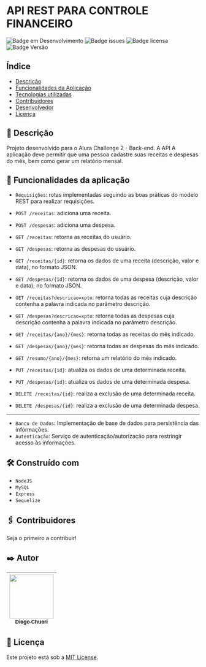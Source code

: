 # API REST PARA CONTROLE FINANCEIRO
![Badge em Desenvolvimento](http://img.shields.io/static/v1?label=STATUS&message=CONCLUÍDA&color=GREEN&style=for-the-badge) ![Badge issues](https://img.shields.io/github/issues/dchueri/api-controle-financeiro?style=for-the-badge) ![Badge licensa](https://img.shields.io/github/license/dchueri/api-controle-financeiro?style=for-the-badge) ![Badge Versão](https://img.shields.io/badge/VERSION-1.0.0-blue?style=for-the-badge) 

## Índice

* [Descrição](#descrição)
* [Funcionalidades da Aplicação](#funcionalidades-da-aplicação)
* [Tecnologias utilizadas](#tecnologias-utilizadas)
* [Contribuidores](#contribuidores)
* [Desenvolvedor](#pessoas-desenvolvedoras)
* [Licença](#licença)

## 🚀 Descrição

Projeto desenvolvido para o Alura Challenge 2 - Back-end. A API A aplicação deve permitir que uma pessoa cadastre suas receitas e despesas do mês, bem como gerar um relatório mensal.

## 🔨 Funcionalidades da aplicação

- `Requisições`: rotas implementadas  seguindo as boas práticas do modelo REST para realizar requisições.

 -  `POST /receitas`: adiciona uma receita.
 -  `POST /despesas`: adiciona uma despesa.
 -  `GET /receitas`: retorna as receitas do usuário.
 -  `GET /despesas`: retorna as despesas do usuário.
 -  `GET /receitas/{id}`: retorna os dados de uma receita (descrição, valor e data), no formato JSON.
 -  `GET /despesas/{id}`: retorna os dados de uma despesa (descrição, valor e data), no formato JSON.
 -  `GET /receitas?descricao=xpto`: retorna todas as receitas cuja descrição contenha a palavra indicada no parâmetro descrição.
 -  `GET /despesas?descricao=xpto`: retorna todas as despesas cuja descrição contenha a palavra indicada no parâmetro descrição.
 -  `GET /receitas/{ano}/{mes}`: retorna todas as receitas do mês indicado.
 -  `GET /despesas/{ano}/{mes}`: retorna todas as despesas do mês indicado.
 -  `GET /resumo/{ano}/{mes}`: retorna um relatório do mês indicado.
 -  `PUT /receitas/{id}`: atualiza os dados de uma determinada receita.
 -  `PUT /despesas/{id}`: atualiza os dados de uma determinada despesa.
 -  `DELETE /receitas/{id}`: realiza a exclusão de uma determinada receita.
 -  `DELETE /despesas/{id}`: realiza a exclusão de uma determinada despesa.
------------
- `Banco de Dados`: Implementação de base de dados para persistência das informações.
- `Autenticação`: Serviço de autenticação/autorização para restringir acesso às informações.

## 🛠️ Construído com

* `NodeJS`
* `MySQL`
* `Express`
* `Sequelize`

## 🖇️ Contribuidores

Seja o primeiro a contribuir!

## ✒️ Autor

| [<img src="https://avatars.githubusercontent.com/u/84249430?s=400&u=b789830e57ccc23a4d4d758542785461dd656b5f&v=4" width=115><br><sub>Diego  Chueri</sub>](https://github.com/camilafernanda) | 
| :---: |

## 📄 Licença

Este projeto está sob a [MIT License](https://github.com/dchueri/api-controle-financeiro/blob/main/LICENSE).
